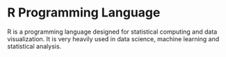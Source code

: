 # R Programming Language
R is a programming language designed for statistical computing and data visualization. It is very heavily used in data science, machine learning and statistical analysis.